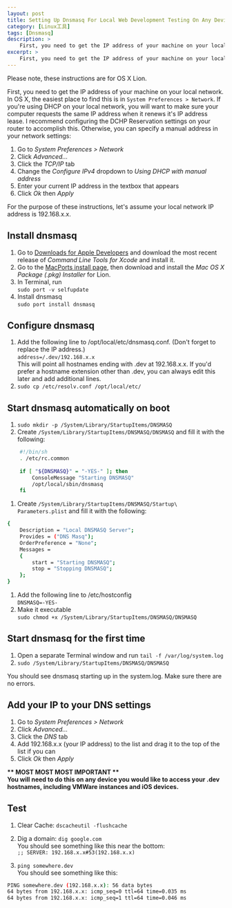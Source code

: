 ```yaml
---
layout: post
title: Setting Up Dnsmasq For Local Web Development Testing On Any Device
category: [Linux工具]
tags: [Dnsmasq]
description: >
    First, you need to get the IP address of your machine on your local network. In OS X, the easiest place to find this is in System Preferences > Network. If you're using DHCP on your local network, you will want to make sure your computer requests the same IP address when it renews it's IP address lease.
excerpt: >
    First, you need to get the IP address of your machine on your local network. In OS X, the easiest place to find this is in System Preferences > Network. If you're using DHCP on your local network, you will want to make sure your computer requests the same IP address when it renews it's IP address lease.
---
```


Please note, these instructions are for OS X Lion.

First, you need to get the IP address of your machine on your local network. In OS X, the easiest place to find this is in `System Preferences > Network`. If you're using DHCP on your local network, you will want to make sure your computer requests the same IP address when it renews it's IP address lease. I recommend configuring the DCHP Reservation settings on your router to accomplish this. Otherwise, you can specify a manual address in your network settings:

1. Go to *System Preferences > Network*
1. Click *Advanced...*
1. Click the *TCP/IP* tab
1. Change the *Configure IPv4* dropdown to *Using DHCP with manual address*
1. Enter your current IP address in the textbox that appears
1. Click *Ok* then *Apply*

For the purpose of these instructions, let's assume your local network IP address is 192.168.x.x.

## Install dnsmasq

1. Go to [Downloads for Apple Developers](https://developer.apple.com/downloads/index.action) and download the most recent release of *Command Line Tools for Xcode* and install it.
1. Go to the [MacPorts install page](http://www.macports.org/install.php), then download and install the *Mac OS X Package (.pkg) Installer* for Lion.
1. In Terminal, run  
`sudo port -v selfupdate`
1. Install dnsmasq  
`sudo port install dnsmasq`

## Configure dnsmasq

1. Add the following line to /opt/local/etc/dnsmasq.conf. (Don't forget to replace the IP address.)  
`address=/.dev/192.168.x.x`  
This will point all hostnames ending with .dev at 192.168.x.x. If you'd prefer a hostname extension other than .dev, you can always edit this later and add additional lines.
1. `sudo cp /etc/resolv.conf /opt/local/etc/`

## Start dnsmasq automatically on boot

1. `sudo mkdir -p /System/Library/StartupItems/DNSMASQ`
1. Create `/System/Library/StartupItems/DNSMASQ/DNSMASQ` and fill it with the following:

```bash
    #!/bin/sh
    . /etc/rc.common
 
    if [ "${DNSMASQ}" = "-YES-" ]; then
        ConsoleMessage "Starting DNSMASQ"
        /opt/local/sbin/dnsmasq
    fi
```

1. Create `/System/Library/StartupItems/DNSMASQ/Startup\ Parameters.plist` and fill it with the following:

```bash
{
    Description = "Local DNSMASQ Server";
    Provides = ("DNS Masq");
    OrderPreference = "None";
    Messages =
    {
        start = "Starting DNSMASQ";
        stop = "Stopping DNSMASQ";
    };
}
```

1. Add the following line to /etc/hostconfig  
`DNSMASQ=-YES-`
2. Make it executable  
`sudo chmod +x /System/Library/StartupItems/DNSMASQ/DNSMASQ`

## Start dnsmasq for the first time

1. Open a separate Terminal window and run `tail -f /var/log/system.log`
2. `sudo /System/Library/StartupItems/DNSMASQ/DNSMASQ`  

You should see dnsmasq starting up in the system.log. Make sure there are no errors.

## Add your IP to your DNS settings

1. Go to *System Preferences > Network*
2. Click *Advanced...*
3. Click the *DNS* tab
4. Add 192.168.x.x (your IP address) to the list and drag it to the top of the list if you can
5. Click *Ok* then *Apply*

**\*\* MOST MOST MOST IMPORTANT \*\***  
**You will need to do this on any device you would like to access your .dev hostnames, including VMWare instances and iOS devices.**

## Test

1. Clear Cache: `dscacheutil -flushcache`

1. Dig a domain: `dig google.com`  
You should see something like this near the bottom:  
`;; SERVER: 192.168.x.x#53(192.168.x.x)`
 
1. `ping somewhere.dev`  
You should see something like this:

```bash
PING somewhere.dev (192.168.x.x): 56 data bytes
64 bytes from 192.168.x.x: icmp_seq=0 ttl=64 time=0.035 ms
64 bytes from 192.168.x.x: icmp_seq=1 ttl=64 time=0.046 ms
```